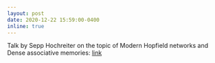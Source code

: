 ```yaml
---
layout: post
date: 2020-12-22 15:59:00-0400
inline: true
---
```


Talk by Sepp Hochreiter on the topic of Modern Hopfield networks and Dense associative memories:
<a href="https://youtu.be/bsdPZJKOlQs" target="_blank"> link </a>
